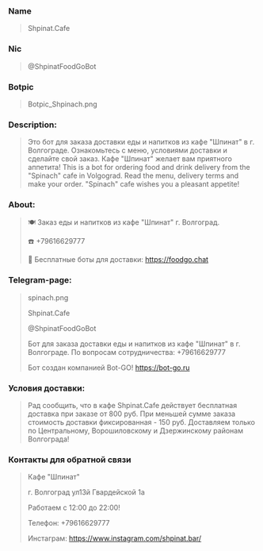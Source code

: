 ### Name
>Shpinat.Cafe


###	Nic
>@ShpinatFoodGoBot

###	Botpic
>Botpic_Shpinach.png

### Description: 

>Это бот для заказа доставки еды и напитков из кафе "Шпинат" в г. Волгограде. Ознакомьтесь с меню, условиями доставки и сделайте свой заказ. Кафе "Шпинат" желает вам приятного аппетита!
This is a bot for ordering food and drink delivery from the "Spinach" cafe in Volgograd. Read the menu, delivery terms and make your order. "Spinach" cafe wishes you a pleasant appetite!

### About:

>🍽 Заказ еды и напитков из кафе "Шпинат" г. Волгоград.
>
>☎️ +79616629777
>
>🖖 Бесплатные боты для доставки: https://foodgo.chat

### Telegram-page:

>spinach.png
>
>Shpinat.Cafe
>
>@ShpinatFoodGoBot
>
>Бот для заказа доставки еды и напитков из кафе "Шпинат" в г. Волгограде.
По вопросам сотрудничества: +79616629777
>
>Бот создан компанией Bot-GO! https://bot-go.ru

### Условия доставки:
>Рад сообщить, что в кафе Shpinat.Cafe действует бесплатная доставка при заказе от 800 руб. При меньшей сумме заказа стоимость доставки фиксированная - 150 руб. 
Доставляем только по Центральному, Ворошиловскому и Дзержинскому районам Волгограда!


###	Контакты для обратной связи
>Кафе "Шпинат"
>
>г. Волгоград ул13й Гвардейской 1а
>
>Работаем с 12:00 до 22:00!
>
>Телефон: +79616629777
>
>Инстаграм: https://www.instagram.com/shpinat.bar/
